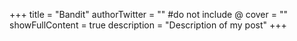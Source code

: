 +++
title = "Bandit"
authorTwitter = "" #do not include @
cover = ""
showFullContent = true
description = "Description of my post"
+++
